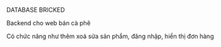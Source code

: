 DATABASE BRICKED

Backend cho web bán cà phê

Có chức năng như thêm xoá sửa sản phẩm, đăng nhập, hiển thị đơn hàng

